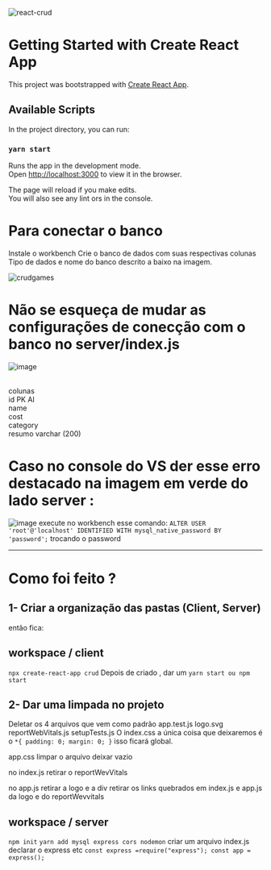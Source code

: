 


![react-crud](https://user-images.githubusercontent.com/37938486/171861719-4d3d2408-7a92-4462-bc71-785650e5e204.png)

# Getting Started with Create React App

This project was bootstrapped with [Create React App](https://github.com/facebook/create-react-app).

## Available Scripts

In the project directory, you can run:

### `yarn start`

Runs the app in the development mode.\
Open [http://localhost:3000](http://localhost:3000) to view it in the browser.

The page will reload if you make edits.\
You will also see any lint 
ors in the console.

# Para conectar o banco 
Instale o workbench 
Crie o banco de dados com suas respectivas colunas
Tipo de dados e nome do banco descrito a baixo na imagem.

![crudgames](https://user-images.githubusercontent.com/37938486/171411767-959a3dc7-9e40-4164-b90e-c2aa3fdefb84.png)

# Não se esqueça de mudar as configurações de conecção com o banco no server/index.js
![image](https://user-images.githubusercontent.com/37938486/172199427-0be72446-4eed-4d32-b128-5d726b81c49d.png)

<br />
colunas <br />
id PK AI<br />
name<br />
cost<br />
category<br />
resumo varchar (200)<br />

# Caso no console do VS der esse erro destacado na imagem em verde do lado server :
![image](https://user-images.githubusercontent.com/37938486/172198561-d1394fec-635d-4cd3-b2bd-b7e76b6dc472.png)
execute no workbench esse comando: 
`ALTER USER 'root'@'localhost' IDENTIFIED WITH mysql_native_password BY 'password';`
trocando o password
 
______________________________________________________________________________________________________________________________

# Como foi feito ?

## 1- Criar a organização das pastas (Client, Server)
então fica: 
## workspace / client
`npx create-react-app crud`
Depois de criado , dar um 
`yarn start ou npm start`

## 2- Dar uma limpada no projeto
Deletar os 4 arquivos que vem como padrão
app.test.js
logo.svg
reportWebVitals.js
setupTests.js
O index.css a única coisa que deixaremos é o 
`*{
padding: 0;
margin: 0;
}`
isso ficará global.

app.css limpar o arquivo deixar vazio

no index.js 
retirar o reportWevVitals

no app.js retirar a logo e a div
retirar os links quebrados em index.js e app.js da logo e do reportWevvitals

## workspace / server

`npm init`
`yarn add mysql express cors nodemon`
criar um arquivo
 index.js
declarar o express etc
`const express =require("express");
const app = express();`









